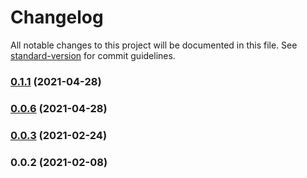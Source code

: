 # Changelog

All notable changes to this project will be documented in this file. See [standard-version](https://github.com/conventional-changelog/standard-version) for commit guidelines.

### [0.1.1](https://github.com/getnacelle/nacelle-sanity-plugin-pim-linker/compare/v0.0.3...v0.1.1) (2021-04-28)

### [0.0.6](https://github.com/getnacelle/nacelle-sanity-plugin-pim-linker/compare/v0.0.3...v0.0.6) (2021-04-28)

### [0.0.3](https://github.com/getnacelle/nacelle-sanity-plugin-pim-linker/compare/v0.0.2...v0.0.3) (2021-02-24)

### 0.0.2 (2021-02-08)
